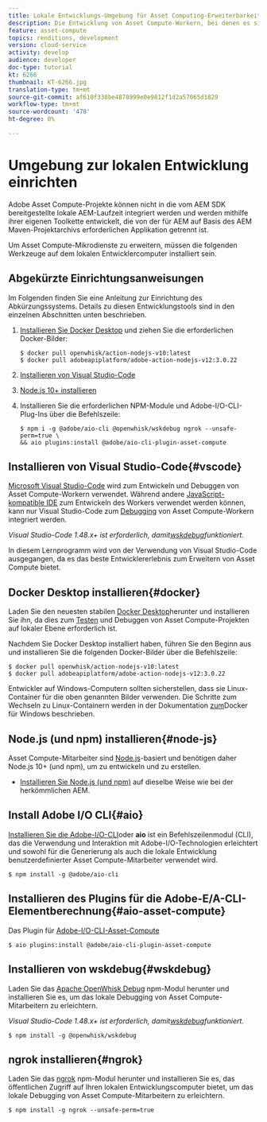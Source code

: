 ```yaml
---
title: Lokale Entwicklungs-Umgebung für Asset Computing-Erweiterbarkeit einrichten
description: Die Entwicklung von Asset Compute-Workern, bei denen es sich um JavaScript-Anwendungen von Node.js handelt, erfordert spezielle Entwicklungs-Tools, die sich von der herkömmlichen AEM unterscheiden, von Node.js und verschiedenen npm-Modulen bis hin zu Docker Desktop und Microsoft Visual Studio-Code.
feature: asset-compute
topics: renditions, development
version: cloud-service
activity: develop
audience: developer
doc-type: tutorial
kt: 6266
thumbnail: KT-6266.jpg
translation-type: tm+mt
source-git-commit: af610f338be4878999e0e9812f1d2a57065d1829
workflow-type: tm+mt
source-wordcount: '478'
ht-degree: 0%

---
```



# Umgebung zur lokalen Entwicklung einrichten

Adobe Asset Compute-Projekte können nicht in die vom AEM SDK bereitgestellte lokale AEM-Laufzeit integriert werden und werden mithilfe ihrer eigenen Toolkette entwickelt, die von der für AEM auf Basis des AEM Maven-Projektarchivs erforderlichen Applikation getrennt ist.

Um Asset Compute-Mikrodienste zu erweitern, müssen die folgenden Werkzeuge auf dem lokalen Entwicklercomputer installiert sein.

## Abgekürzte Einrichtungsanweisungen

Im Folgenden finden Sie eine Anleitung zur Einrichtung des Abkürzungssystems. Details zu diesen Entwicklungstools sind in den einzelnen Abschnitten unten beschrieben.

1. [Installieren Sie Docker Desktop](https://www.docker.com/products/docker-desktop) und ziehen Sie die erforderlichen Docker-Bilder:

   ```
   $ docker pull openwhisk/action-nodejs-v10:latest
   $ docker pull adobeapiplatform/adobe-action-nodejs-v12:3.0.22
   ```

1. [Installieren von Visual Studio-Code](https://code.visualstudio.com/download)
1. [Node.js 10+ installieren](../../local-development-environment/development-tools.md#node-js)
1. Installieren Sie die erforderlichen NPM-Module und Adobe-I/O-CLI-Plug-Ins über die Befehlszeile:

   ```
   $ npm i -g @adobe/aio-cli @openwhisk/wskdebug ngrok --unsafe-perm=true \
   && aio plugins:install @adobe/aio-cli-plugin-asset-compute
   ```

## Installieren von Visual Studio-Code{#vscode}

[Microsoft Visual Studio-Code](https://code.visualstudio.com/download) wird zum Entwickeln und Debuggen von Asset Compute-Workern verwendet. Während andere [JavaScript-kompatible IDE](../../local-development-environment/development-tools.md#set-up-the-development-ide) zum Entwickeln des Workers verwendet werden können, kann nur Visual Studio-Code zum [Debugging](../test-debug/debug.md) von Asset Compute-Workern integriert werden.

_Visual Studio-Code 1.48.x+ ist erforderlich, damit[wskdebug](#wskdebug)funktioniert._

In diesem Lernprogramm wird von der Verwendung von Visual Studio-Code ausgegangen, da es das beste Entwicklererlebnis zum Erweitern von Asset Compute bietet.

## Docker Desktop installieren{#docker}

Laden Sie den neuesten stabilen [Docker Desktop](https://www.docker.com/products/docker-desktop)herunter und installieren Sie ihn, da dies zum [Testen](../test-debug/test.md) und Debuggen [](../test-debug/debug.md) von Asset Compute-Projekten auf lokaler Ebene erforderlich ist.

Nachdem Sie Docker Desktop installiert haben, führen Sie den Beginn aus und installieren Sie die folgenden Docker-Bilder über die Befehlszeile:

```
$ docker pull openwhisk/action-nodejs-v10:latest
$ docker pull adobeapiplatform/adobe-action-nodejs-v12:3.0.22
```

Entwickler auf Windows-Computern sollten sicherstellen, dass sie Linux-Container für die oben genannten Bilder verwenden. Die Schritte zum Wechseln zu Linux-Containern werden in der Dokumentation [zum](https://docs.docker.com/docker-for-windows/)Docker für Windows beschrieben.

## Node.js (und npm) installieren{#node-js}

Asset Compute-Mitarbeiter sind [Node.js](https://nodejs.org/)-basiert und benötigen daher Node.js 10+ (und npm), um zu entwickeln und zu erstellen.

+ [Installieren Sie Node.js (und npm)](../../local-development-environment/development-tools.md#node-js) auf dieselbe Weise wie bei der herkömmlichen AEM.

## Install Adobe I/O CLI{#aio}

[Installieren Sie die Adobe-I/O-CLI](../../local-development-environment/development-tools.md#aio-cli)oder __aio__ ist ein Befehlszeilenmodul (CLI), das die Verwendung und Interaktion mit Adobe-I/O-Technologien erleichtert und sowohl für die Generierung als auch die lokale Entwicklung benutzerdefinierter Asset Compute-Mitarbeiter verwendet wird.

```
$ npm install -g @adobe/aio-cli
```

## Installieren des Plugins für die Adobe-E/A-CLI-Elementberechnung{#aio-asset-compute}

Das Plugin für [Adobe-I/O-CLI-Asset-Compute](https://github.com/adobe/aio-cli-plugin-asset-compute)

```
$ aio plugins:install @adobe/aio-cli-plugin-asset-compute
```

## Installieren von wskdebug{#wskdebug}

Laden Sie das [Apache OpenWhisk Debug](https://www.npmjs.com/package/@openwhisk/wskdebug) npm-Modul herunter und installieren Sie es, um das lokale Debugging von Asset Compute-Mitarbeitern zu erleichtern.

_Visual Studio-Code 1.48.x+ ist erforderlich, damit[wskdebug](#wskdebug)funktioniert._

```
$ npm install -g @openwhisk/wskdebug
```

## ngrok installieren{#ngrok}

Laden Sie das [ngrok](https://www.npmjs.com/package/ngrok) npm-Modul herunter und installieren Sie es, das öffentlichen Zugriff auf Ihren lokalen Entwicklungscomputer bietet, um das lokale Debugging von Asset Compute-Mitarbeitern zu erleichtern.

```
$ npm install -g ngrok --unsafe-perm=true
```

